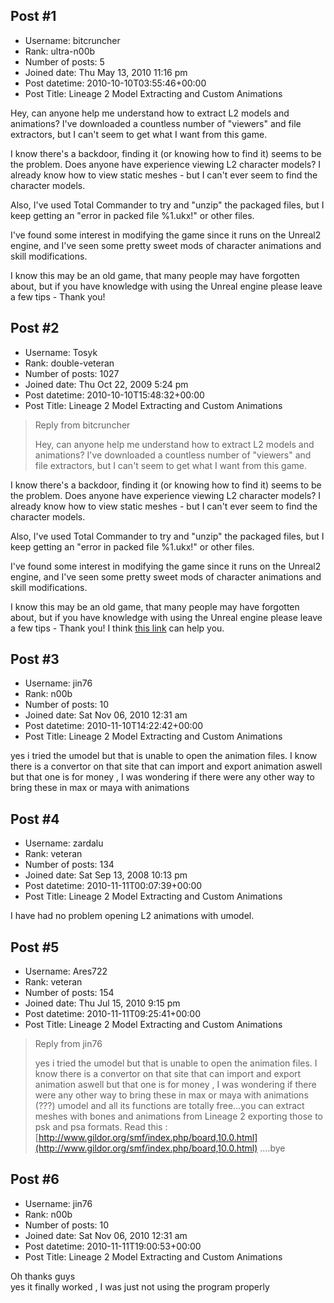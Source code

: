 ## Post #1
- Username: bitcruncher
- Rank: ultra-n00b
- Number of posts: 5
- Joined date: Thu May 13, 2010 11:16 pm
- Post datetime: 2010-10-10T03:55:46+00:00
- Post Title: Lineage 2 Model Extracting and Custom Animations

Hey, can anyone help me understand how to extract L2 models and animations? I've downloaded a countless number of "viewers" and file extractors, but I can't seem to get what I want from this game.

I know there's a backdoor, finding it (or knowing how to find it) seems to be the problem. Does anyone have experience viewing L2 character models? I already know how to view static meshes - but I can't ever seem to find the character models. 

Also, I've used Total Commander to try and "unzip" the packaged files, but I keep getting an "error in packed file %1.ukx!" or other files. 

I've found some interest in modifying the game since it runs on the Unreal2 engine, and I've seen some pretty sweet mods of character animations and skill modifications. 

I know this may be an old game, that many people may have forgotten about, but if you have knowledge with using the Unreal engine please leave a few tips - Thank you!
## Post #2
- Username: Tosyk
- Rank: double-veteran
- Number of posts: 1027
- Joined date: Thu Oct 22, 2009 5:24 pm
- Post datetime: 2010-10-10T15:48:32+00:00
- Post Title: Lineage 2 Model Extracting and Custom Animations

> Reply from bitcruncher
>
> Hey, can anyone help me understand how to extract L2 models and animations? I've downloaded a countless number of "viewers" and file extractors, but I can't seem to get what I want from this game.

I know there's a backdoor, finding it (or knowing how to find it) seems to be the problem. Does anyone have experience viewing L2 character models? I already know how to view static meshes - but I can't ever seem to find the character models. 

Also, I've used Total Commander to try and "unzip" the packaged files, but I keep getting an "error in packed file %1.ukx!" or other files. 

I've found some interest in modifying the game since it runs on the Unreal2 engine, and I've seen some pretty sweet mods of character animations and skill modifications. 

I know this may be an old game, that many people may have forgotten about, but if you have knowledge with using the Unreal engine please leave a few tips - Thank you!
I think [this link](http://www.gildor.org/smf/index.php/board,3.0.html) can help you.
## Post #3
- Username: jin76
- Rank: n00b
- Number of posts: 10
- Joined date: Sat Nov 06, 2010 12:31 am
- Post datetime: 2010-11-10T14:22:42+00:00
- Post Title: Lineage 2 Model Extracting and Custom Animations

yes i tried the umodel but that is unable to open the animation files. I know there is a convertor on that site that can import and export animation aswell  but that one is for money , I was wondering if there were any other way to  bring these in max or maya with animations
## Post #4
- Username: zardalu
- Rank: veteran
- Number of posts: 134
- Joined date: Sat Sep 13, 2008 10:13 pm
- Post datetime: 2010-11-11T00:07:39+00:00
- Post Title: Lineage 2 Model Extracting and Custom Animations

I have had no problem opening L2 animations with umodel.
## Post #5
- Username: Ares722
- Rank: veteran
- Number of posts: 154
- Joined date: Thu Jul 15, 2010 9:15 pm
- Post datetime: 2010-11-11T09:25:41+00:00
- Post Title: Lineage 2 Model Extracting and Custom Animations

> Reply from jin76
>
> yes i tried the umodel but that is unable to open the animation files. I know there is a convertor on that site that can import and export animation aswell  but that one is for money , I was wondering if there were any other way to  bring these in max or maya with animations
 (???) umodel and all its functions are totally free...you can extract meshes with bones and animations from Lineage 2 exporting those to psk and psa formats.
Read this : [http://www.gildor.org/smf/index.php/board,10.0.html](http://www.gildor.org/smf/index.php/board,10.0.html) ....bye
## Post #6
- Username: jin76
- Rank: n00b
- Number of posts: 10
- Joined date: Sat Nov 06, 2010 12:31 am
- Post datetime: 2010-11-11T19:00:53+00:00
- Post Title: Lineage 2 Model Extracting and Custom Animations

Oh thanks guys   
yes it finally worked , I was just not using the program properly
